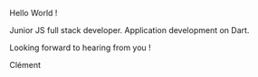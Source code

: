 Hello World !

Junior JS full stack developer.
Application development on Dart.

Looking forward to hearing from you !

Clément
